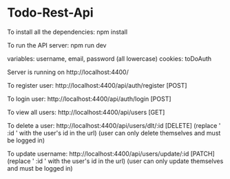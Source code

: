 # Todo-Rest-Api

To install all the dependencies:     npm install

To run the API server: npm run dev


variables:  username, email, password (all lowercase)
cookies: toDoAuth


Server is running on http://localhost:4400/

To register user: http://localhost:4400/api/auth/register        [POST]

To login user: http://localhost:4400/api/auth/login              [POST]

To view all users: http://localhost:4400/api/users               [GET]

To delete a user: http://localhost:4400/api/users/dlt/:id        [DELETE]   (replace ' :id ' with the user's id in the url) (user can only delete themselves and must be logged in)

To update username: http://localhost:4400/api/users/update/:id   [PATCH]   (replace ' :id ' with the user's id in the url) (user can only update themselves and must be logged in)


